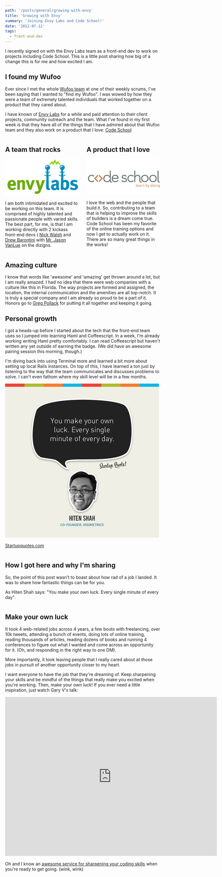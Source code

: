 ```yaml
---
path: '/posts/general/growing-with-envy'
title: 'Growing with Envy'
summary: 'Joining Envy Labs and Code School!'
date: '2012-07-12'
tags:
  - front-end-dev
---
```


I recently signed on with the Envy Labs team as a front-end dev to work on projects including Code School. This is a little post sharing how big of a change this is for me and how excited I am.

## I found my Wufoo

Ever since I met the whole [Wufoo team](http://wufoo.com/about) at one of their weekly scrums, I've been saying that I wanted to "find my Wufoo". I was wowed by how they were a team of extremely talented individuals that worked together on a product that they cared about.

I have known of [Envy Labs](http://envylabs.com) for a while and paid attention to their client projects, community outreach and the team. What I've found in my first week is that they have all of the things that I have admired about that Wufoo team and they also work on a product that I love: [Code School](http://codeschool.com)

<div class="columns">

<div class="column">

## A team that rocks

![Envy Labs](./envy-labs.png)

I am both intimidated and excited to be working on this team. It is comprised of highly talented and passionate people with varied skills. The best part, for me, is that I am working directly with 2 kickass front-end devs ( [Nick Walsh](http://twitter.com/nickawalsh) and [Drew Barontini](http://twitter.com/#!/drewbarontini) with [Mr. Jason VanLue](http://twitter.com/jasonvanlue) on the dizigns.

</div>

<div class="column">

## A product that I love

![Code School](./code-school.png)

I love the web and the people that build it. So, contributing to a team that is helping to improve the skills of builders is a dream come true. Code School has been my favorite of the online training options and now I get to actually work on it. There are so many great things in the works!

</div>

</div>

## Amazing culture

I know that words like 'awesome' and 'amazing' get thrown around a lot, but I am really amazed. I had no idea that there were web companies with a culture like this in Florida. The way projects are formed and assigned, the location, the internal communication and the amenities are all top-notch. It is truly a special company and I am already so proud to be a part of it. Honors go to [Greg Pollack](http://twitter.com/greggpollack) for putting it all together and keeping it going.

## Personal growth

I got a heads-up before I started about the tech that the front-end team uses so I jumped into learning Haml and Coffeescript. In a week, I'm already working writing Haml pretty comfortably. I can read Coffeescript but haven't written any yet outside of earning the badge. (We did have an awesome pairing session this morning, though.)

I'm diving back into using Terminal more and learned a bit more about setting up local Rails instances. On top of this, I have learned a ton just by listening to the way that the team communicates and discusses problems to solve. I can't even fathom where my skill level will be in a few months.

![Hiten Shah quote - you make your own luck. Every single minute of every day.](./hiten-shah.png) 

[Startupquotes.com](http://startupquote.com/post/4799610682) 

<div class="column">

## How I got here and why I'm sharing

So, the point of this post wasn't to boast about how rad of a job I landed. It was to share how fantastic things can be for you.

As Hiten Shah says: "You make your own luck. Every single minute of every day".

</div>

</div>

## Make your own luck

It took 4 web-related jobs across 4 years, a few bouts with freelancing, over 10k tweets, attending a bunch of events, doing lots of online training, reading thousands of articles, reading dozens of books and running 4 conferences to figure out what I wanted and come across an opportunity for it. (Oh, and responding in the right way to one DM).

More importantly, it took leaving people that I really cared about at those jobs in pursuit of another opportunity closer to my heart.

I want everyone to have the job that they're dreaming of. Keep sharpening your skills and be mindful of the things that really make you excited when you're working. Then, make your own luck! If you ever need a little inspiration, just watch Gary V's talk:

<iframe allowfullscreen="" frameborder="0" height="516" src="http://www.youtube.com/embed/EhqZ0RU95d4" width="688"></iframe>

Oh and I know an [awesome service for sharpening your coding skills](http://codeschool.com) when you're ready to get going. (wink, wink)